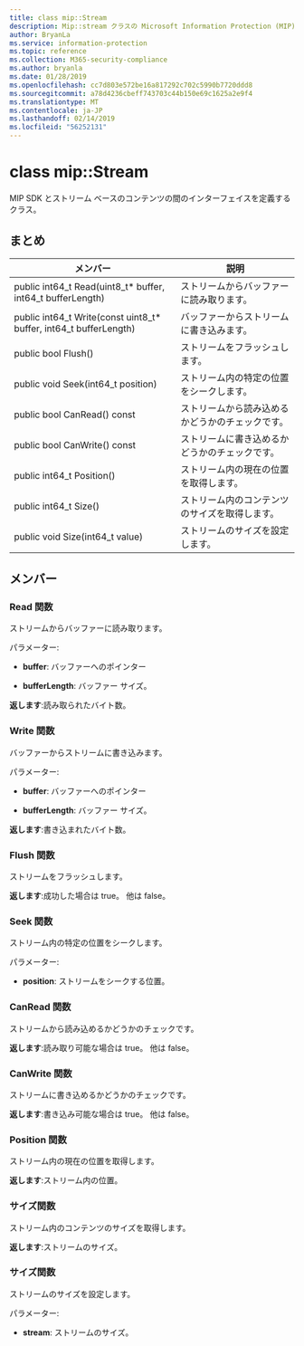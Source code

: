```yaml
---
title: class mip::Stream
description: Mip::stream クラスの Microsoft Information Protection (MIP) SDK について説明します。
author: BryanLa
ms.service: information-protection
ms.topic: reference
ms.collection: M365-security-compliance
ms.author: bryanla
ms.date: 01/28/2019
ms.openlocfilehash: cc7d803e572be16a817292c702c5990b7720ddd8
ms.sourcegitcommit: a78d4236cbeff743703c44b150e69c1625a2e9f4
ms.translationtype: MT
ms.contentlocale: ja-JP
ms.lasthandoff: 02/14/2019
ms.locfileid: "56252131"
---
```

# <a name="class-mipstream"></a>class mip::Stream 
MIP SDK とストリーム ベースのコンテンツの間のインターフェイスを定義するクラス。
  
## <a name="summary"></a>まとめ
 メンバー                        | 説明                                
--------------------------------|---------------------------------------------
public int64_t Read(uint8_t* buffer, int64_t bufferLength)  |  ストリームからバッファーに読み取ります。
public int64_t Write(const uint8_t* buffer, int64_t bufferLength)  |  バッファーからストリームに書き込みます。
public bool Flush()  |  ストリームをフラッシュします。
public void Seek(int64_t position)  |  ストリーム内の特定の位置をシークします。
public bool CanRead() const  |  ストリームから読み込めるかどうかのチェックです。
public bool CanWrite() const  |  ストリームに書き込めるかどうかのチェックです。
public int64_t Position()  |  ストリーム内の現在の位置を取得します。
public int64_t Size()  |  ストリーム内のコンテンツのサイズを取得します。
public void Size(int64_t value)  |  ストリームのサイズを設定します。
  
## <a name="members"></a>メンバー
  
### <a name="read-function"></a>Read 関数
ストリームからバッファーに読み取ります。

パラメーター:  
* **buffer**: バッファーへのポインター 


* **bufferLength**: バッファー サイズ。 



  
**返します**:読み取られたバイト数。
  
### <a name="write-function"></a>Write 関数
バッファーからストリームに書き込みます。

パラメーター:  
* **buffer**: バッファーへのポインター 


* **bufferLength**: バッファー サイズ。 



  
**返します**:書き込まれたバイト数。
  
### <a name="flush-function"></a>Flush 関数
ストリームをフラッシュします。

  
**返します**:成功した場合は true。 他は false。
  
### <a name="seek-function"></a>Seek 関数
ストリーム内の特定の位置をシークします。

パラメーター:  
* **position**: ストリームをシークする位置。


  
### <a name="canread-function"></a>CanRead 関数
ストリームから読み込めるかどうかのチェックです。

  
**返します**:読み取り可能な場合は true。 他は false。
  
### <a name="canwrite-function"></a>CanWrite 関数
ストリームに書き込めるかどうかのチェックです。

  
**返します**:書き込み可能な場合は true。 他は false。
  
### <a name="position-function"></a>Position 関数
ストリーム内の現在の位置を取得します。

  
**返します**:ストリーム内の位置。
  
### <a name="size-function"></a>サイズ関数
ストリーム内のコンテンツのサイズを取得します。

  
**返します**:ストリームのサイズ。
  
### <a name="size-function"></a>サイズ関数
ストリームのサイズを設定します。

パラメーター:  
* **stream**: ストリームのサイズ。

